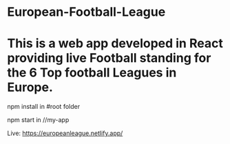 # European-Football-League

#   This is a web app developed in React providing live Football standing for the 6 Top football Leagues in Europe.


npm install in #root folder 

npm start in //my-app

Live: https://europeanleague.netlify.app/
